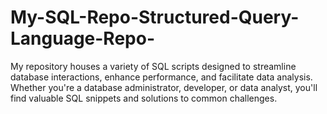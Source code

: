 # My-SQL-Repo-Structured-Query-Language-Repo-
My repository houses a variety of SQL scripts designed to streamline database interactions, enhance performance, and facilitate data analysis. Whether you're a database administrator, developer, or data analyst, you'll find valuable SQL snippets and solutions to common challenges.
